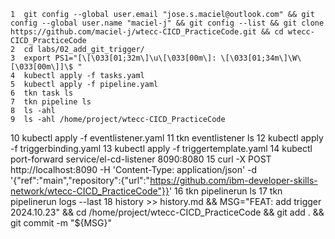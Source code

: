     1  git config --global user.email "jose.s.maciel@outlook.com" && git config --global user.name "maciel-j" && git config --list && git clone https://github.com/maciel-j/wtecc-CICD_PracticeCode.git && cd wtecc-CICD_PracticeCode
    2  cd labs/02_add_git_trigger/
    3  export PS1="[\[\033[01;32m\]\u\[\033[00m\]: \[\033[01;34m\]\W\[\033[00m\]]\$ "
    4  kubectl apply -f tasks.yaml
    5  kubectl apply -f pipeline.yaml
    6  tkn task ls
    7  tkn pipeline ls
    8  ls -ahl
    9  ls -ahl /home/project/wtecc-CICD_PracticeCode
   10  kubectl apply -f eventlistener.yaml
   11  tkn eventlistener ls
   12  kubectl apply -f triggerbinding.yaml
   13  kubectl apply -f triggertemplate.yaml
   14  kubectl port-forward service/el-cd-listener  8090:8080
   15  curl -X POST http://localhost:8090   -H 'Content-Type: application/json'   -d '{"ref":"main","repository":{"url":"https://github.com/ibm-developer-skills-network/wtecc-CICD_PracticeCode"}}'
   16  tkn pipelinerun ls
   17  tkn pipelinerun logs --last
   18  history >> history.md && MSG="FEAT: add trigger 2024.10.23" && cd /home/project/wtecc-CICD_PracticeCode && git add . && git commit -m "${MSG}"

